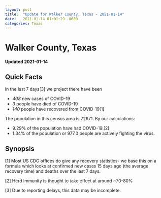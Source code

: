 ```yaml
---
layout: post
title:  "Update for Walker County, Texas - 2021-01-14"
date:   2021-01-14 01:01:29 -0600
categories: Texas
---
```


# Walker County, Texas
#### Updated 2021-01-14

## Quick Facts

In the last 7 days[3] we project there have been
- *408* new cases of COVID-19
- *3* people have died of COVID-19
- *140* people have recovered from COVID-19[1]

The population in this census area is 72971. By our calculations:
- 9.29% of the population have had COVID-19.[2]
- 1.34% of the population or 977.0 people are actively fighting the virus.

## Synopsis




[1] Most US CDC offices do give any recovery statistics- we base this on a formula which looks at confirmed new cases
15 days ago (the average recovery time) and deaths over the last 7 days.

[2] Herd Immunity is thought to take effect at around ~70-80%

[3] Due to reporting delays, this data may be incomplete.
 
    